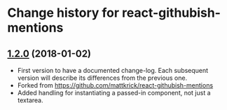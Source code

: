 # Change history for react-githubish-mentions

## [1.2.0](https://github.com/folio-org/react-githubish-mentions/tree/v1.2.0) (2018-01-02)

* First version to have a documented change-log. Each subsequent version will
  describe its differences from the previous one.
* Forked from https://github.com/mattkrick/react-githubish-mentions
* Added handling for instantiating a passed-in component, not just a textarea. 
